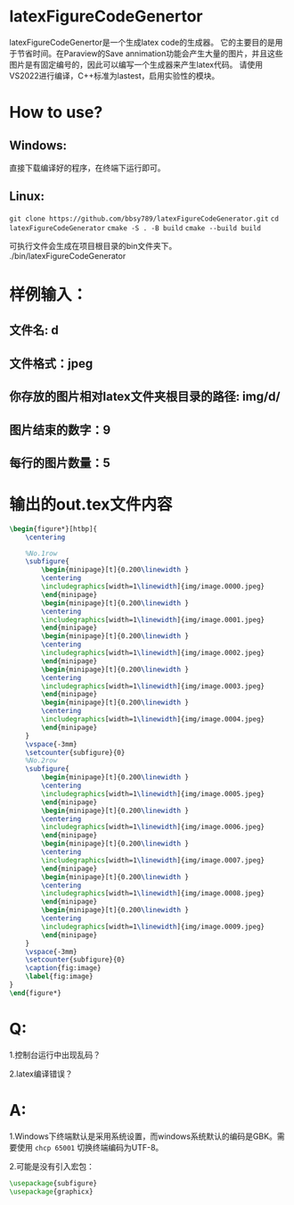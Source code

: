 # latexFigureCodeGenertor
latexFigureCodeGenertor是一个生成latex code的生成器。
它的主要目的是用于节省时间。在Paraview的Save annimation功能会产生大量的图片，并且这些图片是有固定编号的，因此可以编写一个生成器来产生latex代码。
请使用VS2022进行编译，C++标准为lastest，启用实验性的模块。

# How to use?
## Windows:
直接下载编译好的程序，在终端下运行即可。

## Linux:
```git clone https://github.com/bbsy789/latexFigureCodeGenerator.git```
```cd latexFigureCodeGenerator```
```cmake -S . -B build```
```cmake --build build```

可执行文件会生成在项目根目录的bin文件夹下。
./bin/latexFigureCodeGenerator

# 样例输入：
## 文件名: d
## 文件格式：jpeg
## 你存放的图片相对latex文件夹根目录的路径: img/d/
## 图片结束的数字：9
## 每行的图片数量：5

# 输出的out.tex文件内容

``` latex
\begin{figure*}[htbp]{
	\centering

	%No.1row
	\subfigure{
		\begin{minipage}[t]{0.200\linewidth }
		\centering
		\includegraphics[width=1\linewidth]{img/image.0000.jpeg}
		\end{minipage}
		\begin{minipage}[t]{0.200\linewidth }
		\centering
		\includegraphics[width=1\linewidth]{img/image.0001.jpeg}
		\end{minipage}
		\begin{minipage}[t]{0.200\linewidth }
		\centering
		\includegraphics[width=1\linewidth]{img/image.0002.jpeg}
		\end{minipage}
		\begin{minipage}[t]{0.200\linewidth }
		\centering
		\includegraphics[width=1\linewidth]{img/image.0003.jpeg}
		\end{minipage}
		\begin{minipage}[t]{0.200\linewidth }
		\centering
		\includegraphics[width=1\linewidth]{img/image.0004.jpeg}
		\end{minipage}
	}
	\vspace{-3mm}
	\setcounter{subfigure}{0}
	%No.2row
	\subfigure{
		\begin{minipage}[t]{0.200\linewidth }
		\centering
		\includegraphics[width=1\linewidth]{img/image.0005.jpeg}
		\end{minipage}
		\begin{minipage}[t]{0.200\linewidth }
		\centering
		\includegraphics[width=1\linewidth]{img/image.0006.jpeg}
		\end{minipage}
		\begin{minipage}[t]{0.200\linewidth }
		\centering
		\includegraphics[width=1\linewidth]{img/image.0007.jpeg}
		\end{minipage}
		\begin{minipage}[t]{0.200\linewidth }
		\centering
		\includegraphics[width=1\linewidth]{img/image.0008.jpeg}
		\end{minipage}
		\begin{minipage}[t]{0.200\linewidth }
		\centering
		\includegraphics[width=1\linewidth]{img/image.0009.jpeg}
		\end{minipage}
	}
	\vspace{-3mm}
	\setcounter{subfigure}{0}
	\caption{fig:image}
	\label{fig:image}
}
\end{figure*}
```

# Q:
1.控制台运行中出现乱码？

2.latex编译错误？
# A:
1.Windows下终端默认是采用系统设置，而windows系统默认的编码是GBK。需要使用
``` chcp 65001 ```
切换终端编码为UTF-8。

2.可能是没有引入宏包：
``` latex
\usepackage{subfigure}
\usepackage{graphicx}
```
